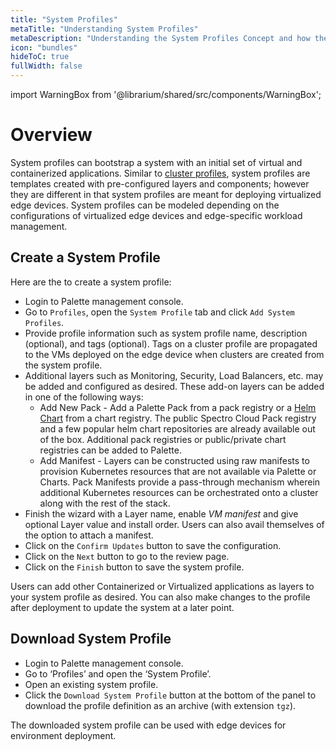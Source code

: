 ```yaml
---
title: "System Profiles"
metaTitle: "Understanding System Profiles"
metaDescription: "Understanding the System Profiles Concept and how they make Palette powerful"
icon: "bundles"
hideToC: true
fullWidth: false
---
```


import WarningBox from '@librarium/shared/src/components/WarningBox';

# Overview

System profiles can bootstrap a system with an initial set of virtual and containerized applications. Similar to [cluster profiles](/cluster-profiles), system profiles are templates created with pre-configured layers and components; however they are different in that system profiles are meant for deploying virtualized edge devices. System profiles can be modeled depending on the configurations of virtualized edge devices and edge-specific workload management.

## Create a System Profile

Here are the to create a system profile:

* Login to Palette management console.
* Go to `Profiles`, open the `System Profile` tab and click `Add System Profiles`.
* Provide profile information such as system profile name, description (optional), and tags (optional). Tags on a cluster profile are propagated to the VMs deployed on the edge device when clusters are created from the system profile.
* Additional layers such as Monitoring, Security, Load Balancers, etc. may be added and configured as desired. These add-on layers can be added in one of the following ways:
  * Add New Pack - Add a Palette Pack from a pack registry or a [Helm Chart](/registries-and-packs/helm-charts/) from a chart registry. The public Spectro Cloud Pack registry and a few popular helm chart repositories are already available out of the box. Additional pack registries or public/private chart registries can be added to Palette.
  * Add Manifest - Layers can be constructed using raw manifests to provision Kubernetes resources that are not available via Palette or Charts. Pack Manifests provide a pass-through mechanism wherein additional Kubernetes resources can be orchestrated onto a cluster along with the rest of the stack. 
* Finish the wizard with a Layer name, enable *VM manifest* and give optional Layer value and install order. Users can also avail themselves of the option to attach a manifest.
* Click on the `Confirm Updates` button to save the configuration.
* Click on the `Next` button to go to the review page.
* Click on the `Finish` button to save the system profile.

<InfoBox>
Users can add other Containerized or Virtualized applications as layers to your system profile as desired. You can also make changes to the profile after deployment to update the system at a later point.
</InfoBox>

## Download System Profile 

* Login to Palette management console.
* Go to ‘Profiles’ and open the ‘System Profile’.
* Open an existing system profile. 
* Click the `Download System Profile` button at the bottom of the panel to download the profile definition as an archive (with extension `tgz`). 

<InfoBox>
The downloaded system profile can be used with edge devices for environment deployment. 
</InfoBox>

